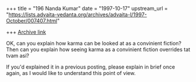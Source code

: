 +++
title = "196 Nanda Kumar"
date = "1997-10-17"
upstream_url = "https://lists.advaita-vedanta.org/archives/advaita-l/1997-October/007407.html"

+++
[Archive link](https://lists.advaita-vedanta.org/archives/advaita-l/1997-October/007407.html)

OK, can you explain how karma can be looked at as a convinient
fiction? Then can you explain how seeing karma as a convinient fiction
overrides tat tvam asi?

If you'd explained it in a previous posting, please explain in brief once
again, as I would like to understand this point of view.

